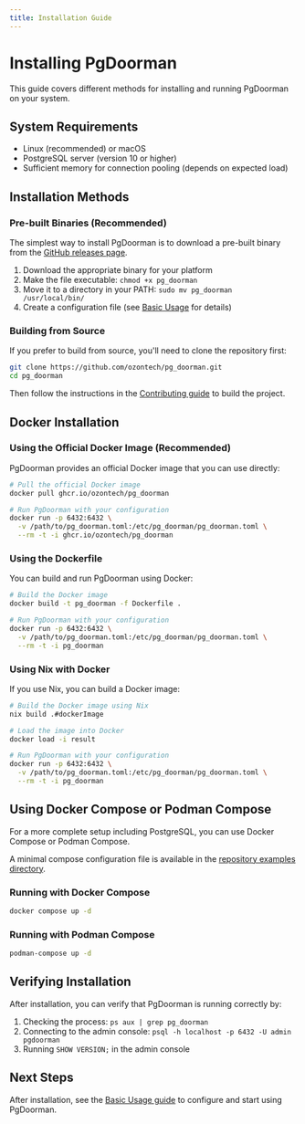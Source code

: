 ```yaml
---
title: Installation Guide
---
```


# Installing PgDoorman

This guide covers different methods for installing and running PgDoorman on your system.

## System Requirements

- Linux (recommended) or macOS
- PostgreSQL server (version 10 or higher)
- Sufficient memory for connection pooling (depends on expected load)

## Installation Methods

### Pre-built Binaries (Recommended)

The simplest way to install PgDoorman is to download a pre-built binary from the [GitHub releases page](https://github.com/ozontech/pg_doorman/releases).

1. Download the appropriate binary for your platform
2. Make the file executable: `chmod +x pg_doorman`
3. Move it to a directory in your PATH: `sudo mv pg_doorman /usr/local/bin/`
4. Create a configuration file (see [Basic Usage](./basic-usage.md) for details)

### Building from Source

If you prefer to build from source, you'll need to clone the repository first:

```bash
git clone https://github.com/ozontech/pg_doorman.git
cd pg_doorman
```

Then follow the instructions in the [Contributing guide](./contributing.md) to build the project.

## Docker Installation

### Using the Official Docker Image (Recommended)

PgDoorman provides an official Docker image that you can use directly:

```bash
# Pull the official Docker image
docker pull ghcr.io/ozontech/pg_doorman

# Run PgDoorman with your configuration
docker run -p 6432:6432 \
  -v /path/to/pg_doorman.toml:/etc/pg_doorman/pg_doorman.toml \
  --rm -t -i ghcr.io/ozontech/pg_doorman
```

### Using the Dockerfile

You can build and run PgDoorman using Docker:

```bash
# Build the Docker image
docker build -t pg_doorman -f Dockerfile .

# Run PgDoorman with your configuration
docker run -p 6432:6432 \
  -v /path/to/pg_doorman.toml:/etc/pg_doorman/pg_doorman.toml \
  --rm -t -i pg_doorman
```

### Using Nix with Docker

If you use Nix, you can build a Docker image:

```bash
# Build the Docker image using Nix
nix build .#dockerImage

# Load the image into Docker
docker load -i result

# Run PgDoorman with your configuration
docker run -p 6432:6432 \
  -v /path/to/pg_doorman.toml:/etc/pg_doorman/pg_doorman.toml \
  --rm -t -i pg_doorman
```

## Using Docker Compose or Podman Compose

For a more complete setup including PostgreSQL, you can use Docker Compose or Podman Compose.

A minimal compose configuration file is available in the [repository examples directory](https://github.com/ozontech/pg_doorman/tree/master/example).

### Running with Docker Compose

```bash
docker compose up -d
```

### Running with Podman Compose

```bash
podman-compose up -d
```

## Verifying Installation

After installation, you can verify that PgDoorman is running correctly by:

1. Checking the process: `ps aux | grep pg_doorman`
2. Connecting to the admin console: `psql -h localhost -p 6432 -U admin pgdoorman`
3. Running `SHOW VERSION;` in the admin console

## Next Steps

After installation, see the [Basic Usage guide](./basic-usage.md) to configure and start using PgDoorman.